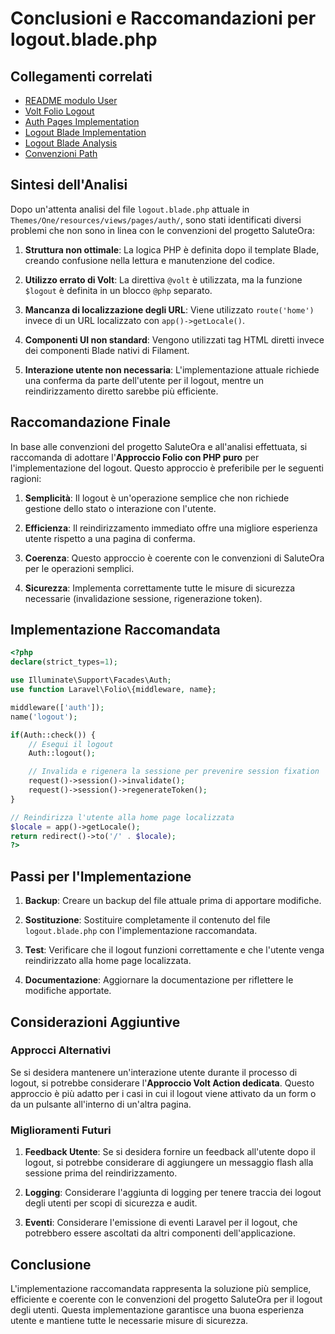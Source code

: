 # Conclusioni e Raccomandazioni per logout.blade.php

## Collegamenti correlati
- [README modulo User](./README.md)
- [Volt Folio Logout](./VOLT_FOLIO_LOGOUT.md)
- [Auth Pages Implementation](./AUTH_PAGES_IMPLEMENTATION.md)
- [Logout Blade Implementation](./LOGOUT_BLADE_IMPLEMENTATION.md)
- [Logout Blade Analysis](./LOGOUT_BLADE_ANALYSIS.md)
- [Convenzioni Path](./PATH_CONVENTIONS.md)

## Sintesi dell'Analisi

Dopo un'attenta analisi del file `logout.blade.php` attuale in `Themes/One/resources/views/pages/auth/`, sono stati identificati diversi problemi che non sono in linea con le convenzioni del progetto SaluteOra:

1. **Struttura non ottimale**: La logica PHP è definita dopo il template Blade, creando confusione nella lettura e manutenzione del codice.

2. **Utilizzo errato di Volt**: La direttiva `@volt` è utilizzata, ma la funzione `$logout` è definita in un blocco `@php` separato.

3. **Mancanza di localizzazione degli URL**: Viene utilizzato `route('home')` invece di un URL localizzato con `app()->getLocale()`.

4. **Componenti UI non standard**: Vengono utilizzati tag HTML diretti invece dei componenti Blade nativi di Filament.

5. **Interazione utente non necessaria**: L'implementazione attuale richiede una conferma da parte dell'utente per il logout, mentre un reindirizzamento diretto sarebbe più efficiente.

## Raccomandazione Finale

In base alle convenzioni del progetto SaluteOra e all'analisi effettuata, si raccomanda di adottare l'**Approccio Folio con PHP puro** per l'implementazione del logout. Questo approccio è preferibile per le seguenti ragioni:

1. **Semplicità**: Il logout è un'operazione semplice che non richiede gestione dello stato o interazione con l'utente.

2. **Efficienza**: Il reindirizzamento immediato offre una migliore esperienza utente rispetto a una pagina di conferma.

3. **Coerenza**: Questo approccio è coerente con le convenzioni di SaluteOra per le operazioni semplici.

4. **Sicurezza**: Implementa correttamente tutte le misure di sicurezza necessarie (invalidazione sessione, rigenerazione token).

## Implementazione Raccomandata

```php
<?php
declare(strict_types=1);

use Illuminate\Support\Facades\Auth;
use function Laravel\Folio\{middleware, name};

middleware(['auth']);
name('logout');

if(Auth::check()) {
    // Esegui il logout
    Auth::logout();

    // Invalida e rigenera la sessione per prevenire session fixation
    request()->session()->invalidate();
    request()->session()->regenerateToken();
}

// Reindirizza l'utente alla home page localizzata
$locale = app()->getLocale();
return redirect()->to('/' . $locale);
?>
```

## Passi per l'Implementazione

1. **Backup**: Creare un backup del file attuale prima di apportare modifiche.

2. **Sostituzione**: Sostituire completamente il contenuto del file `logout.blade.php` con l'implementazione raccomandata.

3. **Test**: Verificare che il logout funzioni correttamente e che l'utente venga reindirizzato alla home page localizzata.

4. **Documentazione**: Aggiornare la documentazione per riflettere le modifiche apportate.

## Considerazioni Aggiuntive

### Approcci Alternativi

Se si desidera mantenere un'interazione utente durante il processo di logout, si potrebbe considerare l'**Approccio Volt Action dedicata**. Questo approccio è più adatto per i casi in cui il logout viene attivato da un form o da un pulsante all'interno di un'altra pagina.

### Miglioramenti Futuri

1. **Feedback Utente**: Se si desidera fornire un feedback all'utente dopo il logout, si potrebbe considerare di aggiungere un messaggio flash alla sessione prima del reindirizzamento.

2. **Logging**: Considerare l'aggiunta di logging per tenere traccia dei logout degli utenti per scopi di sicurezza e audit.

3. **Eventi**: Considerare l'emissione di eventi Laravel per il logout, che potrebbero essere ascoltati da altri componenti dell'applicazione.

## Conclusione

L'implementazione raccomandata rappresenta la soluzione più semplice, efficiente e coerente con le convenzioni del progetto SaluteOra per il logout degli utenti. Questa implementazione garantisce una buona esperienza utente e mantiene tutte le necessarie misure di sicurezza.
